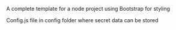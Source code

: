 A complete template for a node project using Bootstrap for styling


Config.js file in config folder where secret data can be stored 
